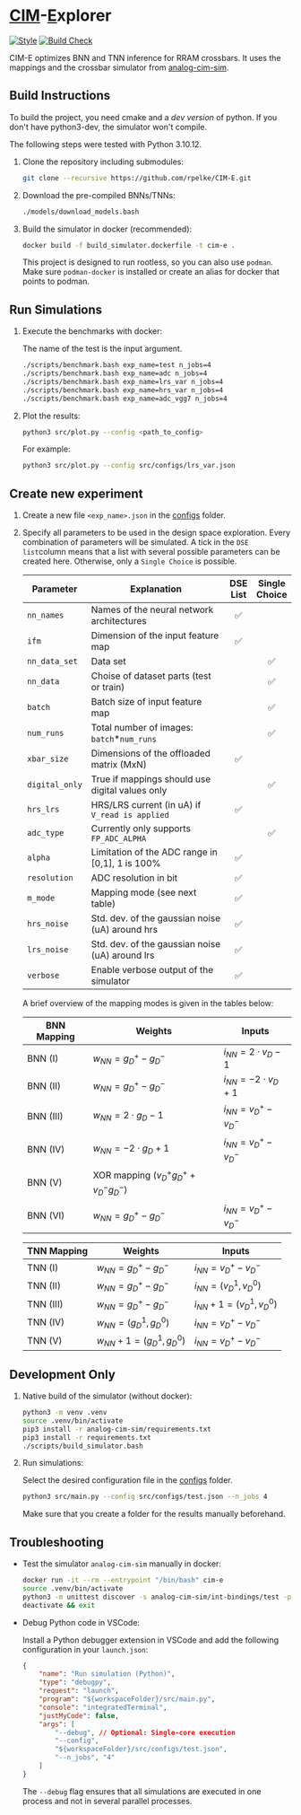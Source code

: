 # <u>CIM</u>-<u>E</u>xplorer
[![Style](https://github.com/rpelke/CIM-E/actions/workflows/style.yml/badge.svg)](https://github.com/rpelke/CIM-E/actions/workflows/style.yml)
[![Build Check](https://github.com/rpelke/CIM-E/actions/workflows/build.yml/badge.svg)](https://github.com/rpelke/CIM-E/actions/workflows/build.yml)

CIM-E optimizes BNN and TNN inference for RRAM crossbars.
It uses the mappings and the crossbar simulator from [analog-cim-sim](https://github.com/rpelke/analog-cim-sim).

## Build Instructions
To build the project, you need cmake and a *dev version* of python.
If you don't have python3-dev, the simulator won't compile.

The following steps were tested with Python 3.10.12. 

1. Clone the repository including submodules:

    ```bash
    git clone --recursive https://github.com/rpelke/CIM-E.git
    ```

1. Download the pre-compiled BNNs/TNNs:

    ```bash
    ./models/download_models.bash
    ```

1. Build the simulator in docker (recommended):

    ```bash
    docker build -f build_simulator.dockerfile -t cim-e .
    ```
    This project is designed to run rootless, so you can also use `podman`.
    Make sure `podman-docker` is installed or create an alias for docker that points to podman.

## Run Simulations

1. Execute the benchmarks with docker:

    The name of the test is the input argument.
    ```bash
    ./scripts/benchmark.bash exp_name=test n_jobs=4
    ./scripts/benchmark.bash exp_name=adc n_jobs=4
    ./scripts/benchmark.bash exp_name=lrs_var n_jobs=4
    ./scripts/benchmark.bash exp_name=hrs_var n_jobs=4
    ./scripts/benchmark.bash exp_name=adc_vgg7 n_jobs=4
    ```

1. Plot the results:

    ```bash
    python3 src/plot.py --config <path_to_config>
    ```

    For example:
    ```bash
    python3 src/plot.py --config src/configs/lrs_var.json
    ```


## Create new experiment

1. Create a new file `<exp_name>.json` in the [configs](src/configs) folder.

2. Specify all parameters to be used in the design space exploration. Every combination of parameters will be simulated. A tick in the `DSE list`column means that a list with several possible parameters can be created here. Otherwise, only a `Single Choice` is possible.

    | Parameter      | Explanation                            | DSE<br>List | Single<br>Choice |
    |----------------|----------------------------------------|:------:|:-----:|
    | `nn_names`     | Names of the neural network architectures       |✅ |    |
    | `ifm`          | Dimension of the input feature map              | ✅ |    | 
    | `nn_data_set`  | Data set                                        |    | ✅ |
    | `nn_data`      | Choise of dataset parts (test or train)         |    | ✅ |
    | `batch`        | Batch size of input feature map                 |    | ✅ |
    | `num_runs`     | Total number of images: `batch`*`num_runs`      |    | ✅ |
    | `xbar_size`    | Dimensions of the offloaded matrix (MxN)        | ✅ |    |
    | `digital_only` | True if mappings should use digital values only |    | ✅ |
    | `hrs_lrs`      | HRS/LRS current (in uA) if `V_read is applied`  | ✅ |    | 
    | `adc_type`     | Currently only supports `FP_ADC_ALPHA`          |    | ✅ |
    | `alpha`        | Limitation of the ADC range in [0,1], 1 is 100% | ✅ |    | 
    | `resolution`   | ADC resolution in bit                           | ✅ |    |
    | `m_mode`       | Mapping mode (see next table)                   | ✅ |    | 
    | `hrs_noise`    | Std. dev. of the gaussian noise (uA) around hrs | ✅ |    | 
    | `lrs_noise`    | Std. dev. of the gaussian noise (uA) around lrs | ✅ |    | 
    | `verbose`      | Enable verbose output of the simulator          | ✅ |    | 
    
    A brief overview of the mapping modes is given in the tables below:

    | BNN Mapping     | Weights                      | Inputs                           |
    |-----------------|------------------------------|----------------------------------|
    | BNN (I)         | $w_{NN} = g_D^+ - g_D^-$     | $i_{NN} = 2 \cdot v_D - 1$       |
    | BNN (II)        | $w_{NN} = g_D^+ - g_D^-$     | $i_{NN} = -2 \cdot v_D + 1$      |
    | BNN (III)       | $w_{NN} = 2 \cdot g_D - 1$   | $i_{NN} = v_D^+ - v_D^-$         |
    | BNN (IV)        | $w_{NN} = -2 \cdot g_D + 1$  | $i_{NN} = v_D^+ - v_D^-$         |
    | BNN (V)         | XOR mapping ($v_D^+g_D^+ + v_D^-g_D^-$)                         |
    | BNN (VI)        | $w_{NN} = g_D^+ - g_D^-$     | $i_{NN} = v_D^+ - v_D^-$         |

    | TNN Mapping | Weights                          | Inputs                           |
    |-------------|----------------------------------|----------------------------------|
    | TNN (I)     | $w_{NN} = g_D^+ - g_D^-$         | $i_{NN} = v_D^+ - v_D^-$         |
    | TNN (II)    | $w_{NN} = g_D^+ - g_D^-$         | $i_{NN} = (v_D^1, v_D^0)$        |
    | TNN (III)   | $w_{NN} = g_D^+ - g_D^-$         | $i_{NN} + 1 = (v_D^1, v_D^0)$    |
    | TNN (IV)    | $w_{NN} = (g_D^1, g_D^0)$        | $i_{NN} = v_D^+ - v_D^-$         |
    | TNN (V)     | $w_{NN} + 1 = (g_D^1, g_D^0)$    | $i_{NN} = v_D^+ - v_D^-$         |


## Development Only
1. Native build of the simulator (without docker):

    ```bash
    python3 -m venv .venv
    source .venv/bin/activate
    pip3 install -r analog-cim-sim/requirements.txt
    pip3 install -r requirements.txt
    ./scripts/build_simulator.bash
    ```

1. Run simulations:

    Select the desired configuration file in the [configs](src/configs) folder.
    ```bash
    python3 src/main.py --config src/configs/test.json --n_jobs 4
    ```
    Make sure that you create a folder for the results manually beforehand.

## Troubleshooting
- Test the simulator `analog-cim-sim` manually in docker:

    ```bash
    docker run -it --rm --entrypoint "/bin/bash" cim-e
    source .venv/bin/activate
    python3 -m unittest discover -s analog-cim-sim/int-bindings/test -p '*_test.py'
    deactivate && exit
    ```

- Debug Python code in VSCode:

    Install a Python debugger extension in VSCode and add the following configuration in your `launch.json`:
    ```json
    {
        "name": "Run simulation (Python)",
        "type": "debugpy",
        "request": "launch",
        "program": "${workspaceFolder}/src/main.py",
        "console": "integratedTerminal",
        "justMyCode": false,
        "args": [
            "--debug", // Optional: Single-core execution
            "--config",
            "${workspaceFolder}/src/configs/test.json",
            "--n_jobs", "4"
        ]
    }
    ```
    The `--debug` flag ensures that all simulations are executed in one process and not in several parallel processes.